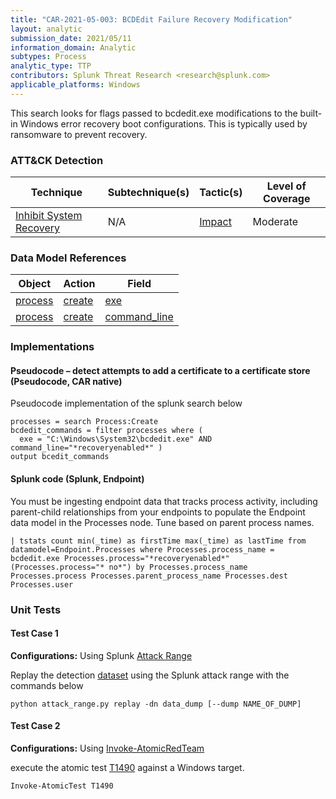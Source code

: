 ```yaml
---
title: "CAR-2021-05-003: BCDEdit Failure Recovery Modification"
layout: analytic
submission_date: 2021/05/11
information_domain: Analytic
subtypes: Process
analytic_type: TTP
contributors: Splunk Threat Research <research@splunk.com>
applicable_platforms: Windows
---
```


This search looks for flags passed to bcdedit.exe modifications to the built-in Windows error recovery boot configurations. This is typically used by ransomware to prevent recovery.


### ATT&CK Detection

|Technique|Subtechnique(s)|Tactic(s)|Level of Coverage|
|---|---|---|---|
|[Inhibit System Recovery](https://attack.mitre.org/techniques/T1490/)|N/A|[Impact](https://attack.mitre.org/tactics/TA0040/)|Moderate|

### Data Model References

|Object|Action|Field|
|---|---|---|
|[process](/data_model/process) | [create](/data_model/process#create) | [exe](/data_model/process#exe) |
|[process](/data_model/process) | [create](/data_model/process#create) | [command_line](/data_model/process#command_line) |


### Implementations

#### Pseudocode – detect attempts to add a certificate to a certificate store (Pseudocode, CAR native)


Pseudocode implementation of the splunk search below


```
processes = search Process:Create
bcdedit_commands = filter processes where (
  exe = "C:\Windows\System32\bcdedit.exe" AND command_line="*recoveryenabled*" )
output bcedit_commands
```


#### Splunk code (Splunk, Endpoint)


You must be ingesting endpoint data that tracks process activity, including parent-child relationships from your endpoints to populate the Endpoint data model in the Processes node. Tune based on parent process names.


```
| tstats count min(_time) as firstTime max(_time) as lastTime from datamodel=Endpoint.Processes where Processes.process_name = bcdedit.exe Processes.process="*recoveryenabled*" (Processes.process="* no*") by Processes.process_name Processes.process Processes.parent_process_name Processes.dest Processes.user
```



### Unit Tests

#### Test Case 1

**Configurations:** Using Splunk [Attack Range](https://github.com/splunk/attack_range)

Replay the detection [dataset](https://media.githubusercontent.com/media/splunk/attack_data/master/datasets/attack_techniques/T1490/atomic_red_team/windows-sysmon.log)  using the Splunk attack range with the commands below

```
python attack_range.py replay -dn data_dump [--dump NAME_OF_DUMP]
```

#### Test Case 2

**Configurations:** Using [Invoke-AtomicRedTeam](https://github.com/redcanaryco/invoke-atomicredteam)

execute the atomic test [T1490](https://github.com/redcanaryco/atomic-red-team/tree/master/atomics/T1490) against a Windows target.

```
Invoke-AtomicTest T1490
```


